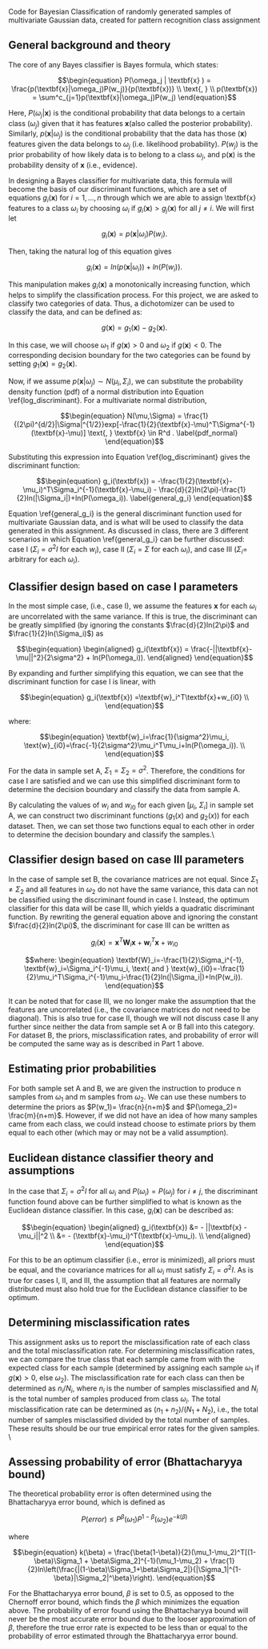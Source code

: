 Code for Bayesian Classification of randomly generated samples of multivariate Gaussian data, created for pattern recognition class assignment


## General background and theory

The core of any Bayes classifier is Bayes formula, which states:
```math
\begin{equation}
        P(\omega_j | \textbf{x} ) = \frac{p(\textbf{x}|\omega_j)P(w_j)}{p(\textbf{x})} \\   
        \text{,    } \\
        p(\textbf{x}) = \sum^c_{j=1}p(\textbf{x}|\omega_j)P(w_j)

\end{equation}
```

Here, $P(\omega_j | \textbf{x} )$ is the conditional probability that data belongs to a certain class ($\omega_j$) given that it has features $\textbf{x}$(also called the posterior probability). Similarly, $p(\textbf{x}|\omega_j)$ is the conditional probability that the data has those ($\textbf{x}$) features given the data belongs to $\omega_j$ (i.e. likelihood probability). $P(w_j)$ is the prior probability of how likely data is to belong to a class $\omega_j$, and p($\textbf{x}$) is the probability density of $\textbf{x}$ (i.e., evidence). 

In designing a Bayes classifier for multivariate data, this formula will become the basis of our discriminant functions, which are a set of equations $g_i(\textbf{x})$ for $i=1,...,n$ through which we are able to assign \textbf{x} features to a class $\omega_i$ by choosing $\omega_i$ if $g_i(\textbf{x})> g_j(\textbf{x})$ for all $j \neq i$. We will first let 
```math
\begin{equation}
    g_i(\textbf{x}) = p(\textbf{x}|\omega_i)P(w_i).
\end{equation}
```
Then, taking the natural log of this equation gives 
```math
\begin{equation}
    g_i(\textbf{x}) = ln(p(\textbf{x}|\omega_i)) + ln(P(w_i)).
\end{equation}
```
This manipulation makes $g_i(\textbf{x})$ a monotonically increasing function, which helps to simplify the classification process. For this project, we are asked to classify two categories of data. Thus, a dichotomizer can be used to classify the data, and can be defined as:
```math
\begin{equation}
    g(\textbf{x}) = g_1(\textbf{x}) - g_2(\textbf{x}).
    \label{dichotomizer}
\end{equation}
```
In this case, we will choose $\omega_1$ if $g(\textbf{x})>0$ and $\omega_2$ if $g(\textbf{x})<0$. The corresponding decision boundary for the two categories can be found by setting $g_1(\textbf{x}) = g_2(\textbf{x})$.

Now, if we assume $p(\textbf{x}|\omega_j) \sim N(\mu_i,\Sigma_i)$, we can substitute the probability density function (pdf) of a normal distribution into Equation \ref{log_discriminant}. For a multivariate normal distribution,
```math
\begin{equation}
    N(\mu,\Sigma) = \frac{1}{(2\pi)^{d/2}|\Sigma|^{1/2}}exp[-\frac{1}{2}(\textbf{x}-\mu)^T\Sigma^{-1}(\textbf{x}-\mu)] \text{, } \textbf{x} \in R^d .
    \label{pdf_normal}
\end{equation}
```
Substituting this expression into Equation \ref{log_discriminant} gives the discriminant function:
```math
\begin{equation}
    g_i(\textbf{x}) = -\frac{1}{2}(\textbf{x}-\mu_i)^T\Sigma_i^{-1}(\textbf{x}-\mu_i) - \frac{d}{2}ln(2\pi)-\frac{1}{2}ln(|\Sigma_i|)+ln(P(\omega_i)).
    \label{general_g_i}
\end{equation}
```
Equation \ref{general_g_i} is the general discriminant function used for multivariate Gaussian data, and is what will be used to classify the data generated in this assignment. As discussed in class, there are 3 different scenarios in which Equation \ref{general_g_i} can be further discussed: case I ($\Sigma_i = \sigma^2I$ for each $w_i$), case II ($\Sigma_i = \Sigma$ for each $\omega_i$), and case III ($\Sigma_i =$ arbitrary for each $\omega_i$). 

## Classifier design based on case I parameters

In the most simple case, (i.e., case I), we assume the features $\textbf{x}$ for each $\omega_i$ are uncorrelated with the same variance. If this is true, the discriminant can be greatly simplified (by ignoring the constants $\frac{d}{2}ln(2\pi)$ and $\frac{1}{2}ln(\Sigma_i)$) as  
```math
\begin{equation}
    \begin{aligned}
        g_i(\textbf{x}) = \frac{-||\textbf{x}-\mu||^2}{2\sigma^2} + ln(P(\omega_i)).
    \end{aligned}
\end{equation}
```
By expanding and further simplifying this equation, we can see that the discriminant function for case I is linear, with 
```math
\begin{equation}
    g_i(\textbf{x}) =\textbf{w}_i^T\textbf{x}+w_{i0} \\
\end{equation}
```
where: 
```math          
\begin{equation}
 \textbf{w}_i=\frac{1}{\sigma^2}\mu_i, \text{w}_{i0}=\frac{-1}{2\sigma^2}\mu_i^T\mu_i+ln(P(\omega_i)). \\
\end{equation}
```
For the data in sample set A, $\Sigma_1 = \Sigma_2 = \sigma^2$. Therefore, the conditions for case I are satisfied and we can use this simplified discriminant form to determine the decision boundary and classify the data from sample A. 

By calculating the values of $w_i$ and $w_{i0}$ for each given [$\mu_i$, $\Sigma_i$] in sample set A, we can construct two discriminant functions ($g_1(x)$ and $g_2(x)$) for each dataset. Then, we can set those two functions equal to each other in order to determine the decision boundary and classify the samples.\\

## Classifier design based on case III parameters

In the case of sample set B, the covariance matrices are not equal. Since $\Sigma_1 \neq \Sigma_2$ and all features in $\omega_2$ do not have the same variance, this data can not be classified using the discriminant found in case I. Instead, the optimum classifier for this data will be case III, which yields a quadratic discriminant function. By rewriting the general equation above and ignoring the constant $\frac{d}{2}ln(2\pi)$, the discriminant for case III can be written as

```math
\begin{equation}
    g_i(\textbf{x})=\textbf{x}^T\textbf{W}_i\textbf{x} + \textbf{w}_i^T\textbf{x}+w_{i0}
    \label{caseIII}
\end{equation}
```
```math
where: 
\begin{equation}
\textbf{W}_i=-\frac{1}{2}\Sigma_i^{-1}, \textbf{w}_i=\Sigma_i^{-1}\mu_i, \text{  and  } \text{w}_{i0}=-\frac{1}{2}\mu_i^T\Sigma_i^{-1}\mu_i-\frac{1}{2}ln(|\Sigma_i|)+ln(P(w_i)).
\end{equation}
```
It can be noted that for case III, we no longer make the assumption that the features are uncorrelated (i.e., the covariance matrices do not need to be diagonal). This is also true for case II, though we will not discuss case II any further since neither the data from sample set A or B fall into this category. For dataset B, the priors, misclassification rates, and probability of error will be computed the same way as is described in Part 1 above. 


## Estimating prior probabilities

For both sample set A and B, we are given the instruction to produce n samples from $\omega_1$ and m samples from $\omega_2$. We can use these numbers to determine the priors as $P(w_1)= \frac{n}{n+m}$ and $P(\omega_2)= \frac{m}{n+m}$. However, if we did not have an idea of how many samples came from each class, we could instead choose to estimate priors by them equal to each other (which may or may not be a valid assumption). 


## Euclidean distance classifier theory and assumptions

In the case that $\Sigma_i=\sigma^2I$ for all $\omega_i$ and $P(\omega_i)=P(\omega_j)$ for $i\neq j$, the discriminant function found above can be further simplified to what is known as the Euclidean distance classifier. In this case, $g_i(\textbf{x})$ can be described as:

```math
\begin{equation}
\begin{aligned}
     g_i(\textbf{x}) &= - ||\textbf{x} -\mu_i||^2 \\
     &= - (\textbf{x}-\mu_i)^T(\textbf{x}-\mu_i). \\
\end{aligned}
\end{equation}
```
For this to be an optimum classifier (i.e., error is minimized), all priors must be equal, and the covariance matrices for all $\omega_i$ must satisfy $\Sigma_i=\sigma^2I$. As is true for cases I, II, and III, the assumption that all features are normally distributed must also hold true for the Euclidean distance classifier to be optimum.


## Determining misclassification rates

This assignment asks us to report the misclassification rate of each class and the total misclassification rate. For determining misclassification rates, we can compare the true class that each sample came from with the expected class for each sample (determined by assigning each sample $\omega_1$ if $g(\textbf{x})>0$, else $\omega_2$). The misclassification rate for each class can then be determined as $n_i/N_i$, where $n_i$ is the number of samples misclassified and $N_i$ is the total number of samples produced from class $\omega_i$. The total misclassification rate can be determined as $(n_1 + n_2)/(N_1+N_2)$, i.e., the total number of samples misclassified divided by the total number of samples. These results should be our true empirical error rates for the given samples. \\

## Assessing probability of error (Bhattacharyya bound)

The theoretical probability error is often determined using the Bhattacharyya error bound, which is defined as 
```math
\begin{equation}
    P(error) \leq P^{\beta}(\omega_1)P^{1-\beta}(\omega_2)e^{-k(\beta)}
    \label{BhattaBound}
\end{equation}
```
where
```math
\begin{equation}
    k(\beta) = \frac{\beta(1-\beta)}{2}(\mu_1-\mu_2)^T[(1-\beta)\Sigma_1 + \beta\Sigma_2]^{-1}(\mu_1-\mu_2) + \frac{1}{2}ln\left(\frac{|(1-\beta)\Sigma_1+\beta\Sigma_2|}{|\Sigma_1|^{1-\beta}|\Sigma_2|^\beta}\right).
\end{equation}
```
For the Bhattacharyya error bound, $\beta$ is set to 0.5, as opposed to the Chernoff error bound, which finds the $\beta$ which minimizes the equation above. The probability of error found using the Bhattacharyya bound will never be the most accurate error bound due to the looser approximation of $\beta$, therefore the true error rate is expected to be less than or equal to the probability of error estimated through the Bhattacharyya error bound. 





